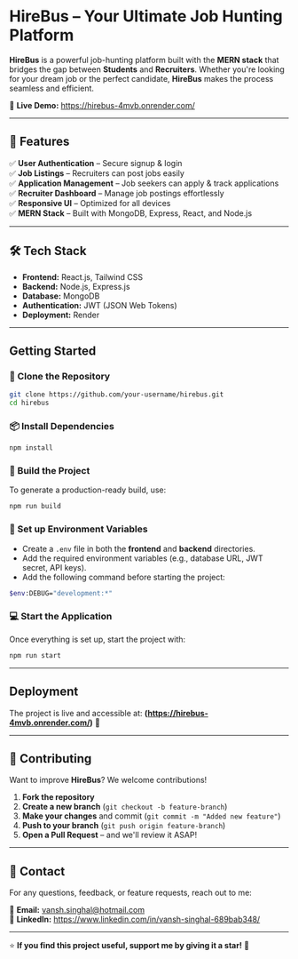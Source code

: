 # HireBus – Your Ultimate Job Hunting Platform   

**HireBus** is a powerful job-hunting platform built with the **MERN stack** that bridges the gap between **Students** and **Recruiters**. Whether you're looking for your dream job or the perfect candidate, **HireBus** makes the process seamless and efficient.  

🔗 **Live Demo:** https://hirebus-4mvb.onrender.com/  

---

## 📌 Features  
✅ **User Authentication** – Secure signup & login  
✅ **Job Listings** – Recruiters can post jobs easily  
✅ **Application Management** – Job seekers can apply & track applications  
✅ **Recruiter Dashboard** – Manage job postings effortlessly  
✅ **Responsive UI** – Optimized for all devices  
✅ **MERN Stack** – Built with MongoDB, Express, React, and Node.js  

---

## 🛠 Tech Stack  
- **Frontend:** React.js, Tailwind CSS  
- **Backend:** Node.js, Express.js  
- **Database:** MongoDB  
- **Authentication:** JWT (JSON Web Tokens)  
- **Deployment:** Render  

---

## Getting Started  

### 🔽 Clone the Repository  
```sh
git clone https://github.com/your-username/hirebus.git
cd hirebus
```

### 📦 Install Dependencies
```sh
npm install
```

### 🔨 Build the Project
To generate a production-ready build, use:

```sh
npm run build
```

### 🔑 Set up Environment Variables
 - Create a `.env` file in both the **frontend** and **backend** directories.  
 - Add the required environment variables (e.g., database URL, JWT secret, API keys).
 - Add the following command before starting the project:
```sh
$env:DEBUG="development:*"
```

### 💻 Start the Application
Once everything is set up, start the project with:

```sh
npm run start
```

---

##  Deployment  
The project is live and accessible at: **(https://hirebus-4mvb.onrender.com/)** 🎉  

---

## 🤝 Contributing  
Want to improve **HireBus**? We welcome contributions!   

1. **Fork the repository**  
2. **Create a new branch** (`git checkout -b feature-branch`)  
3. **Make your changes** and commit (`git commit -m "Added new feature"`)  
4. **Push to your branch** (`git push origin feature-branch`)  
5. **Open a Pull Request** – and we'll review it ASAP!  

---

## 📧 Contact  
For any questions, feedback, or feature requests, reach out to me:  

📩 **Email:** vansh.singhal@hotmail.com  
💼 **LinkedIn:** https://www.linkedin.com/in/vansh-singhal-689bab348/

---

⭐ **If you find this project useful, support me by giving it a star!** 🌟  

